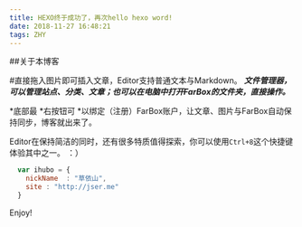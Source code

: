 ```yaml
---
title: HEXO终于成功了，再次hello hexo word!
date: 2018-11-27 16:48:21
tags: ZHY
---
```


##关于本博客

#直接拖入图片即可插入文章，Editor支持普通文本与Markdown。
***文件管理器，可以管理站点、分类、文章；也可以在电脑中打开FarBox的文件夹，直接操作。***

*底部最
*右按钮可
*以绑定（注册）FarBox账户，让文章、图片与FarBox自动保持同步，博客就出来了。

Editor在保持简洁的同时，还有很多特质值得探索，你可以使用`Ctrl+8`这个快捷键体验其中之一。 ：）
```javascript
  var ihubo = {
    nickName  : "草依山",
    site : "http://jser.me"
  }
```
Enjoy!